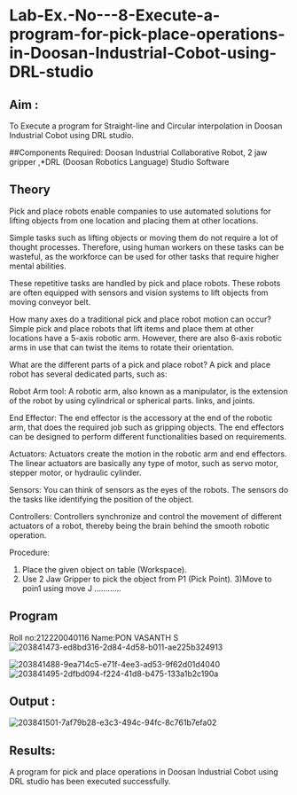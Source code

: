 # Lab-Ex.-No---8-Execute-a-program-for-pick-place-operations-in-Doosan-Industrial-Cobot-using-DRL-studio
## Aim :
To Execute a program for Straight-line and Circular interpolation in Doosan Industrial Cobot using DRL studio.

##Components Required: Doosan Industrial Collaborative Robot, 2 jaw gripper ,*DRL (Doosan Robotics Language) Studio Software


## Theory 
Pick and place robots enable companies to use automated solutions for lifting objects from one location and placing them at other locations.

Simple tasks such as lifting objects or moving them do not require a lot of thought processes. Therefore, using human workers on these tasks can be wasteful, as the workforce can be used for other tasks that require higher mental abilities.

These repetitive tasks are handled by pick and place robots. These robots are often equipped with sensors and vision systems to lift objects from moving conveyor belt.

How many axes do a traditional pick and place robot motion can occur?
Simple pick and place robots that lift items and place them at other locations have a 5-axis robotic arm. However, there are also 6-axis robotic arms in use that can twist the items to rotate their orientation.

What are the different parts of a pick and place robot?
A pick and place robot has several dedicated parts, such as:

Robot Arm tool: A robotic arm, also known as a manipulator, is the extension of the robot by using cylindrical or spherical parts. links, and joints.

End Effector: The end effector is the accessory at the end of the robotic arm, that does the required job such as gripping objects. The end effectors can be designed to perform different functionalities based on requirements.

Actuators: Actuators create the motion in the robotic arm and end effectors. The linear actuators are basically any type of motor, such as servo motor, stepper motor, or hydraulic cylinder.

Sensors: You can think of sensors as the eyes of the robots. The sensors do the tasks like identifying the position of the object.

Controllers: Controllers synchronize and control the movement of different actuators of a robot, thereby being the brain behind the smooth robotic operation.



Procedure:


1) Place the given object on table (Workspace).
2) Use 2 Jaw Gripper to pick the object from P1 (Pick Point). 
3)Move to poin1 using move J
............


## Program 
Roll no:212220040116
Name:PON VASANTH S
![203841473-ed8bd316-2d84-4d58-b011-ae225b324913](https://user-images.githubusercontent.com/87744906/204191786-51f8b16e-a679-4253-bf93-7a3ba3ba9cc6.png)

![203841488-9ea714c5-e71f-4ee3-ad53-9f62d01d4040](https://user-images.githubusercontent.com/87744906/204149939-4c1fcac7-51a7-4066-98a6-1c6ad82e0db3.png)
![203841495-2dfbd094-f224-41d8-b475-133a1b2c190a](https://user-images.githubusercontent.com/87744906/204191806-1dc55ae4-f99f-407c-b79c-07ad0d5cdf8a.png)




## Output : 
![203841501-7af79b28-e3c3-494c-94fc-8c761b7efa02](https://user-images.githubusercontent.com/87744906/204149973-7339de55-199d-4ca4-a1f1-eba78cf6e065.png)


## Results: 
A program for pick and place operations in Doosan Industrial Cobot using DRL studio has been executed successfully.





